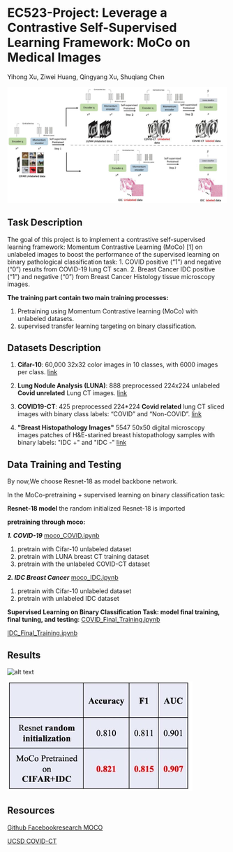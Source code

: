 # EC523-Project: Leverage a Contrastive Self-Supervised Learning Framework: MoCo on Medical Images
Yihong Xu, Ziwei Huang, Qingyang Xu, Shuqiang Chen 

![alt text](https://github.com/Ziwei-Huang-BU/EC523-Project/blob/main/readme_figs/pipeline.png)


## Task Description
The goal of this project is to implement a contrastive self-supervised learning framework: Momentum Contrastive Learning (MoCo) [1] on unlabeled images to boost the performance of the supervised learning on binary pathological classification task: 1. COVID positive (“1”) and negative (“0”) results from COVID-19 lung CT scan. 2. Breast Cancer IDC positive (“1”) and negative (“0”) from Breast Cancer Histology tissue microscopy images. 

**The training part contain two main training processes:**
1. Pretraining using Momentum Contrastive learning (MoCo) with unlabeled datasets. 
2. supervised transfer learning targeting on binary classification. 


## Datasets Description

1. **Cifar-10**: 60,000 32x32 color images in 10 classes, with 6000 images per class. [link](https://www.cs.toronto.edu/~kriz/cifar.html)

2. **Lung Nodule Analysis (LUNA)**: 888 preprocessed 224x224 unlabeled **Covid unrelated** Lung CT images. [link](https://github.com/UCSD-AI4H/COVID-CT/tree/master/baseline%20methods/Self-Trans/LUNA/train)

3. **COVID19-CT**: 425 preprocessed 224*224 **Covid related** lung CT sliced images with binary class labels: “COVID” and “Non-COVID”. [link](https://github.com/UCSD-AI4H/COVID-CT/tree/master/Images-processed)

4. **"Breast Histopathology Images"** 5547 50x50 digital microscopy images patches of H&E-starined breast histopathology samples with binary labels: "IDC +" and "IDC -" [link](https://www.kaggle.com/code/paultimothymooney/predict-idc-in-breast-cancer-histology-images/notebook)

## Data Training and Testing

By now,We choose Resnet-18 as model backbone network. 

In the MoCo-pretraining + supervised learning on binary classification task: 

**Resnet-18 model** the random initialized Resnet-18 is imported

**pretraining through moco:** 

***1. COVID-19*** 
[moco_COVID.ipynb](https://github.com/Ziwei-Huang-BU/EC523-Project/blob/main/moco_pretrain/moco_COVID.ipynb)
1. pretrain with Cifar-10 unlabeled dataset
2. pretrain with LUNA breast CT training dataset
3. pretrain with the unlabeled COVID-CT dataset

***2. IDC Breast Cancer*** 
[moco_IDC.ipynb](https://github.com/Ziwei-Huang-BU/EC523-Project/blob/main/moco_pretrain/moco_IDC.ipynb)
1. pretrain with Cifar-10 unlabeled dataset
2. pretrain with unlabeled IDC dataset

**Supervised Learning on Binary Classification Task: model final training, final tuning, and testing**:
[COVID_Final_Training.ipynb](https://github.com/Ziwei-Huang-BU/EC523-Project/blob/main/supervised_classification/COVID_Final_Training.ipynb)

[IDC_Final_Training.ipynb](https://github.com/Ziwei-Huang-BU/EC523-Project/blob/main/supervised_classification/IDC_Final_Training.ipynb)


## Results 
![alt text](https://github.com/Ziwei-Huang-BU/EC523-Project/blob/main/readme_figs/covid-results.png)

![alt text](https://github.com/Ziwei-Huang-BU/EC523-Project/blob/main/readme_figs/idc_results.jpg)

## Resources
[Github Facebookresearch MOCO](https://github.com/facebookresearch/moco)

[UCSD COVID-CT](https://github.com/UCSD-AI4H/COVID-CT)





